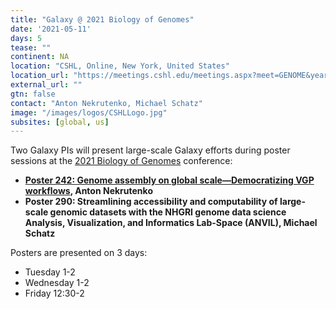 ```yaml
---
title: "Galaxy @ 2021 Biology of Genomes"
date: '2021-05-11'
days: 5
tease: ""
continent: NA
location: "CSHL, Online, New York, United States"
location_url: "https://meetings.cshl.edu/meetings.aspx?meet=GENOME&year=21"
external_url: ""
gtn: false
contact: "Anton Nekrutenko, Michael Schatz"
image: "/images/logos/CSHLLogo.jpg"
subsites: [global, us]
---
```


Two Galaxy PIs will present large-scale Galaxy efforts during poster sessions at the [2021 Biology of Genomes](https://meetings.cshl.edu/abstracts.aspx?meet=GENOME&year=21) conference:

* **[Poster 242: Genome assembly on global scale—Democratizing VGP workflows](https://depot.galaxyproject.org/hub/attachments/events/2021-05-bog/vgp-poster.pdf), Anton Nekrutenko**
* **Poster 290: Streamlining accessibility and computability of large-scale genomic datasets with the NHGRI genome data science Analysis, Visualization, and Informatics Lab-Space (ANVIL), Michael Schatz**

Posters are presented on 3 days:

* Tuesday 1-2
* Wednesday 1-2
* Friday 12:30-2
